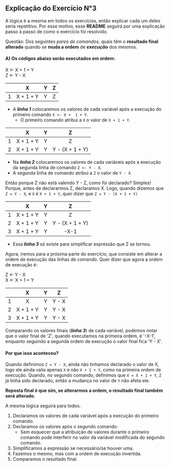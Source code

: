 ## Explicação do Exercício N°3

A lógica é a mesma em todos os exercícios, 
então explicar cada um deles seria repetitivo. Por 
esse motivo, esse **README** seguirá por uma explicação 
passo à passo de como o exercício foi resolvido.

Questão: Dos seguintes _pares de comandos_, quais têm o 
**resultado final alterado** quando se **muda a ordem** de 
**_execução_** dos mesmos.

#### A) Os códigos abaixo serão executados em ordem: <br>
X <- X + 1 + Y <br>
Z <- Y - X

|   |      X      | Y | Z |
|---|:-----------:|---|---|
| 1 |  X + 1 + Y  | Y | Z | 


- A **_linha 1_** colocaremos os valores de cada 
  variável após a execução do primeiro comando `X <- X + 
  1 + Y`.
  - O primeiro comando atribui a `X` o valor de `X + 1 + Y`.

|  |      X      |  Y  |         Z         |
|--|:-----------:|:---:|:-----------------:|
| 1 |  X + 1 + Y  |  Y  |         Z         | 
| 2 |  X + 1 + Y  |  Y  |  Y - (X + 1 + Y)  |

- Na **_linha 2_** colocaremos os valores de cada 
  variáveis após a execução da segunda linha de comando 
  `Z <- Y - X`.
- A segunda linha de comando atribui a `Z` o valor de `Y - X`.

Então porque Z não está valendo Y - Z, como foi declarado? Simples! Porque, antes de declararmos Z, declaramos X. Logo, quando dizemos que `Z = Y - X`, e `X` é `X + 1 + Y`, quer dizer que `Z = Y - (X + 1 + Y)`

|    |     X      | Y |        Z        |
|----|:----------:|:-:|:---------------:|
| 1  | X + 1 + Y  | Y |        Z        | 
| 2  | X + 1 + Y  | Y | Y - (X + 1 + Y) |
| 3  | X + 1 + Y  | Y |      -X-1       |

- Essa **_linha 3_** só existe para simplificar expressão que Z se tornou.

Agora, iremos para a próxima parte do exercício, que consiste em alterar a ordem de execução das linhas de comando. Quer dizer que agora a ordem de execução é: <br>

Z <- Y - X <br>
X <- X + 1 + Y <br>

|    |     X     | Y |   Z   |
|----|:---------:|:-:|:-----:|
| 1  |     X     | Y | Y - X | 
| 2  | X + 1 + Y | Y | Y - X |
| 3  | X + 1 + Y | Y | Y - X |

Comparando os valores finais (**_linha 3_**) de cada variável, podemos notar que o valor final de 'Z', quando executamos na primeira ordem, é '-X-1', enquanto seguindo a segunda ordem de execução o valor final fica 'Y - X'.

#### Por que isso aconteceu?

Quando definimos `Z = Y - X`, ainda não tinhamos declarado o valor de X, logo ele ainda valia apenas `X` e não `X + 1 + Y`, como na primeira ordem de execução. Quando, no segundo comando, definimos que `X = X + 1 + Y`, `Z` já tinha sido declarado, então a mudança no valor de `Y` não afeta ele.

**Reposta final é que sim, se alterarmos a ordem, o resultado final também será alterado.**

A mesma lógica seguirá para todos.
1. Declaramos os valores de cada variável após a execução do primeiro comando.
2. Declaramos os valores após o segundo comando.
   - Sem esquecer que a atribuição de valores durante o primeiro comando pode interferir no valor da variável modificada do segundo comando.
3. Simplificamos a expressão se necessário/se houver uma.
4. Fazemos o mesmo, mas com a ordem de execução invertida.
5. Comparamos o resultado final.